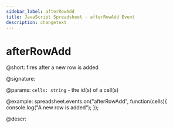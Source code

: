 ```yaml
---
sidebar_label: afterRowAdd
title: JavaScript Spreadsheet - afterRowAdd Event
description: changetext
---
```


# afterRowAdd

@short: fires after a new row is added

@signature:

@params:
`cells: string` - the id(s) of a cell(s)

@example:
spreadsheet.events.on("afterRowAdd", function(cells){
	console.log("A new row is added");
});

@descr:
